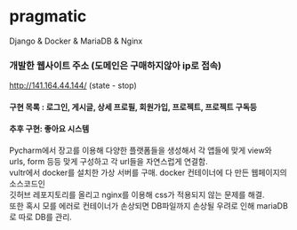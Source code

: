 # pragmatic
Django &amp; Docker &amp; MariaDB &amp; Nginx


### 개발한 웹사이트 주소 (도메인은 구매하지않아 ip로 접속)
http://141.164.44.144/   (state - stop)

#### 구현 목록 : 로그인, 게시글, 상세 프로필, 회원가입, 프로젝트, 프로젝트 구독등
#### 추후 구현: 좋아요 시스템
Pycharm에서 장고를 이용해 다양한 플랫폼들을 생성해서 각 앱들에 맞게 view와 urls, form 등등 맞게 구성하고 각 url들을 자연스럽게 연결함.  
vultr에서 docker를 설치한 가상 서버를 구매. docker 컨테이너에 다 만든 웹페이지의 소스코드인  
깃허브 레포지토리를 올리고 nginx를 이용해 css가 적용되지 않는 문제를 해결.  
또한 혹시 모를 에러로 컨테이너가 손상되면 DB파일까지 손상될 우려로 인해 mariaDB로 따로 DB를 관리.
